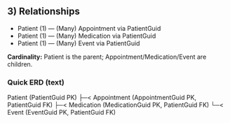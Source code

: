 ﻿## 3) Relationships

- Patient (1) — (Many) Appointment via PatientGuid
- Patient (1) — (Many) Medication via PatientGuid
- Patient (1) — (Many) Event via PatientGuid

**Cardinality:** Patient is the parent; Appointment/Medication/Event are children.

### Quick ERD (text)
Patient (PatientGuid PK)
  ├─< Appointment (AppointmentGuid PK, PatientGuid FK)
  ├─< Medication   (MedicationGuid  PK, PatientGuid FK)
  └─< Event        (EventGuid       PK, PatientGuid FK)
